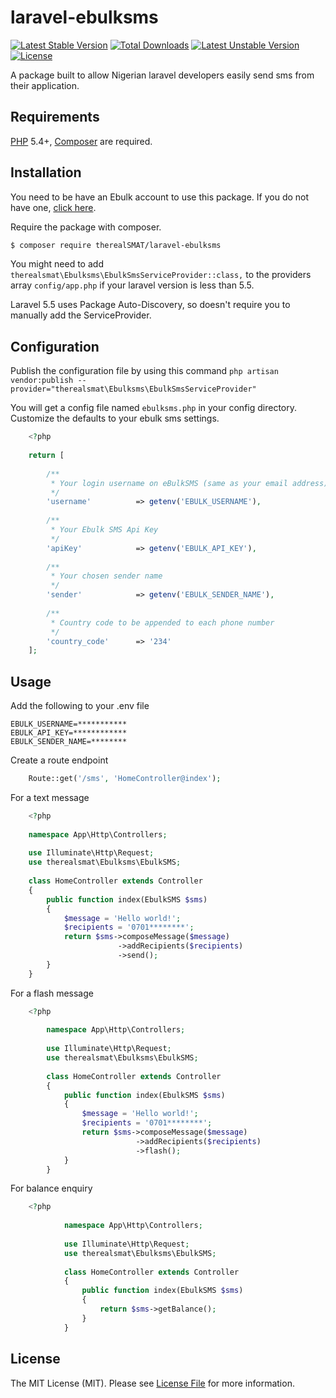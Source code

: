 # laravel-ebulksms

[![Latest Stable Version](https://poser.pugx.org/therealsmat/laravel-ebulksms/v/stable)](https://packagist.org/packages/therealsmat/laravel-ebulksms)
[![Total Downloads](https://poser.pugx.org/therealsmat/laravel-ebulksms/downloads)](https://packagist.org/packages/therealsmat/laravel-ebulksms)
[![Latest Unstable Version](https://poser.pugx.org/therealsmat/laravel-ebulksms/v/unstable)](https://packagist.org/packages/therealsmat/laravel-ebulksms)
[![License](https://poser.pugx.org/therealsmat/laravel-ebulksms/license)](https://packagist.org/packages/therealsmat/laravel-ebulksms)

A package built to allow Nigerian laravel developers easily send sms from their application. 
## Requirements
[PHP](https://php.net) 5.4+, [Composer](https://getcomposer.org) are required.

## Installation
You need to be have an Ebulk account to use this package. If you do not have one, [click here](https://ebulksms.com).

Require the package with composer.
``` bash
$ composer require therealSMAT/laravel-ebulksms
```
You might need to add ` therealsmat\Ebulksms\EbulkSmsServiceProvider::class,` to the providers array `config/app.php` if your laravel version is less than 5.5.

Laravel 5.5 uses Package Auto-Discovery, so doesn't require you to manually add the ServiceProvider.

## Configuration
Publish the configuration file by using this command
`php artisan vendor:publish --provider="therealsmat\Ebulksms\EbulkSmsServiceProvider"`

You will get a config file named `ebulksms.php` in your config directory. Customize the defaults to your ebulk sms settings.
```php
    <?php 
    
    return [
    
        /**
         * Your login username on eBulkSMS (same as your email address)
         */
        'username'          => getenv('EBULK_USERNAME'),
    
        /**
         * Your Ebulk SMS Api Key
         */
        'apiKey'            => getenv('EBULK_API_KEY'),
    
        /**
         * Your chosen sender name
         */
        'sender'            => getenv('EBULK_SENDER_NAME'),
    
        /**
         * Country code to be appended to each phone number
         */
        'country_code'      => '234'
    ];
```


## Usage
Add the following to your .env file

```dotenv
EBULK_USERNAME=***********
EBULK_API_KEY=************
EBULK_SENDER_NAME=********
```
Create a route endpoint

```php
    Route::get('/sms', 'HomeController@index');
```
For a text message
```php
    <?php
    
    namespace App\Http\Controllers;
    
    use Illuminate\Http\Request;
    use therealsmat\Ebulksms\EbulkSMS;
    
    class HomeController extends Controller
    {
        public function index(EbulkSMS $sms)
        {
            $message = 'Hello world!';
            $recipients = '0701********';
            return $sms->composeMessage($message)
                        ->addRecipients($recipients)
                        ->send();
        }
    }
```
For a flash message
```php
    <?php
        
        namespace App\Http\Controllers;
        
        use Illuminate\Http\Request;
        use therealsmat\Ebulksms\EbulkSMS;
        
        class HomeController extends Controller
        {
            public function index(EbulkSMS $sms)
            {
                $message = 'Hello world!';
                $recipients = '0701********';
                return $sms->composeMessage($message)
                            ->addRecipients($recipients)
                            ->flash();
            }
        }
```
For balance enquiry
```php
    <?php
            
            namespace App\Http\Controllers;
            
            use Illuminate\Http\Request;
            use therealsmat\Ebulksms\EbulkSMS;
            
            class HomeController extends Controller
            {
                public function index(EbulkSMS $sms)
                {
                    return $sms->getBalance();
                }
            }
```

## License

The MIT License (MIT). Please see [License File](LICENSE.md) for more information.
